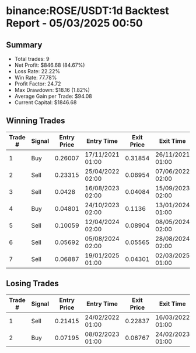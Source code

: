 # binance:ROSE/USDT:1d Backtest Report - 05/03/2025 00:50
## Summary

- Total trades: 9
- Net Profit: $846.68 (84.67%)
- Loss Rate: 22.22%
- Win Rate: 77.78%
- Profit Factor: 24.72
- Max Drawdown: $18.16 (1.82%)
- Average Gain per Trade: $94.08
- Current Capital: $1846.68

## Winning Trades

| Trade # | Signal | Entry Price | Entry Time | Exit Price | Exit Time | Gain |
|---------|--------|-------------|------------|------------|-----------|------|
| 1 | Buy | 0.26007 | 17/11/2021 01:00 | 0.31854 | 26/11/2021 01:00 | $56.21 |
| 2 | Sell | 0.23315 | 25/04/2022 02:00 | 0.06954 | 07/06/2022 02:00 | $182.22 |
| 3 | Sell | 0.0428 | 16/08/2023 02:00 | 0.04084 | 15/09/2023 02:00 | $13.77 |
| 4 | Buy | 0.04801 | 24/10/2023 02:00 | 0.1136 | 13/01/2024 01:00 | $415.49 |
| 5 | Sell | 0.10059 | 12/04/2024 02:00 | 0.08904 | 08/05/2024 02:00 | $46.85 |
| 6 | Sell | 0.05692 | 05/08/2024 02:00 | 0.05565 | 28/08/2024 02:00 | $9.36 |
| 7 | Sell | 0.06887 | 19/01/2025 01:00 | 0.04301 | 02/03/2025 01:00 | $158.48 |


## Losing Trades

| Trade # | Signal | Entry Price | Entry Time | Exit Price | Exit Time | Loss |
|---------|--------|-------------|------------|------------|-----------|------|
| 1 | Sell | 0.21415 | 24/02/2022 01:00 | 0.22837 | 16/03/2022 01:00 | $17.53 |
| 2 | Buy | 0.07195 | 08/02/2023 01:00 | 0.06767 | 24/02/2023 01:00 | $18.16 |

